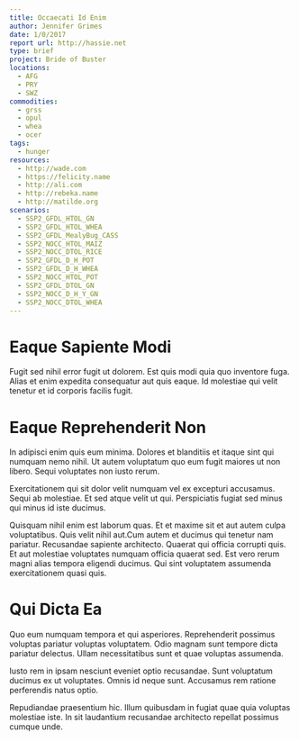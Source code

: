 ```yaml
---
title: Occaecati Id Enim
author: Jennifer Grimes
date: 1/0/2017
report url: http://hassie.net
type: brief
project: Bride of Buster
locations:
  - AFG
  - PRY
  - SWZ
commodities:
  - grss
  - opul
  - whea
  - ocer
tags:
  - hunger
resources:
  - http://wade.com
  - https://felicity.name
  - http://ali.com
  - http://rebeka.name
  - http://matilde.org
scenarios:
  - SSP2_GFDL_HTOL_GN
  - SSP2_GFDL_HTOL_WHEA
  - SSP2_GFDL_MealyBug_CASS
  - SSP2_NOCC_HTOL_MAIZ
  - SSP2_NOCC_DTOL_RICE
  - SSP2_GFDL_D_H_POT
  - SSP2_GFDL_D_H_WHEA
  - SSP2_NOCC_HTOL_POT
  - SSP2_GFDL_DTOL_GN
  - SSP2_NOCC_D_H_Y_GN
  - SSP2_NOCC_DTOL_WHEA
---
```

# Eaque Sapiente Modi
Fugit sed nihil error fugit ut dolorem. Est quis modi quia quo inventore fuga. Alias et enim expedita consequatur aut quis eaque. Id molestiae qui velit tenetur et id corporis facilis fugit.

# Eaque Reprehenderit Non
In adipisci enim quis eum minima. Dolores et blanditiis et itaque sint qui numquam nemo nihil. Ut autem voluptatum quo eum fugit maiores ut non libero. Sequi voluptates non iusto rerum.
 Exercitationem qui sit dolor velit numquam vel ex excepturi accusamus. Sequi ab molestiae. Et sed atque velit ut qui. Perspiciatis fugiat sed minus qui minus id iste ducimus.
 Quisquam nihil enim est laborum quas. Et et maxime sit et aut autem culpa voluptatibus. Quis velit nihil aut.Cum autem et ducimus qui tenetur nam pariatur. Recusandae sapiente architecto. Quaerat qui officia corrupti quis. Et aut molestiae voluptates numquam officia quaerat sed. Est vero rerum magni alias tempora eligendi ducimus. Qui sint voluptatem assumenda exercitationem quasi quis.

# Qui Dicta Ea
Quo eum numquam tempora et qui asperiores. Reprehenderit possimus voluptas pariatur voluptas voluptatem. Odio magnam sunt tempore dicta pariatur delectus. Ullam necessitatibus sunt et quae voluptas assumenda.
 Iusto rem in ipsam nesciunt eveniet optio recusandae. Sunt voluptatum ducimus ex ut voluptates. Omnis id neque sunt. Accusamus rem ratione perferendis natus optio.
 Repudiandae praesentium hic. Illum quibusdam in fugiat quae quia voluptas molestiae iste. In sit laudantium recusandae architecto repellat possimus cumque unde.
